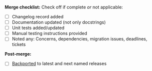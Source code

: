 
**Merge checklist:**
Check off if complete *or* not applicable:
- [ ] Changelog record added
- [ ] Documentation updated (not only docstrings)
- [ ] Unit tests added/updated
- [ ] Manual testing instructions provided
- [ ] Noted any: Concerns, dependencies, migration issues, deadlines, tickets

**Post-merge:**
- [ ] [Backported](https://openedx.atlassian.net/wiki/spaces/COMM/pages/2065367719/Making+a+pull+request+for+a+named+release) to latest and next named releases
